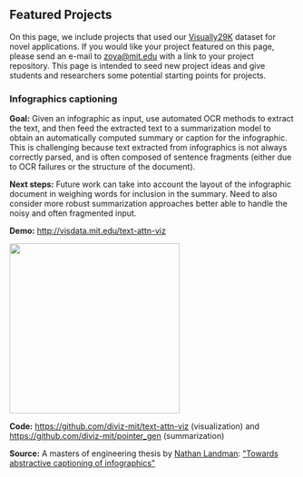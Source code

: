 ## Featured Projects ##

On this page, we include projects that used our [Visually29K](http://visdata.mit.edu/) dataset for novel applications.
If you would like your project featured on this page, please send an e-mail to zoya@mit.edu with a link to your project repository.
This page is intended to seed new project ideas and give students and researchers some potential starting points for projects.

### Infographics captioning ###

**Goal:** Given an infographic as input, use automated OCR methods to extract the text, and then feed the extracted text to a summarization model to obtain an automatically computed summary or caption for the infographic.
This is challenging because text extracted from infographics is not always correctly parsed, and is often composed of sentence fragments (either due to OCR failures or the structure of the document). 

**Next steps:** Future work can take into account the layout of the infographic document in weighing words for inclusion in the summary. Need to also consider more robust summarization approaches better able to handle the noisy and often fragmented input.

**Demo:** http://visdata.mit.edu/text-attn-viz

<img src="https://github.com/diviz-mit/visuallydata/blob/master/gitimages/infographics-summary.gif" height="300" />

**Code:** https://github.com/diviz-mit/text-attn-viz (visualization) and https://github.com/diviz-mit/pointer_gen (summarization)

**Source:** A masters of engineering thesis by [Nathan Landman](https://github.com/landmann): ["Towards abstractive captioning of infographics"](https://dspace.mit.edu/handle/1721.1/119743#files-area)
